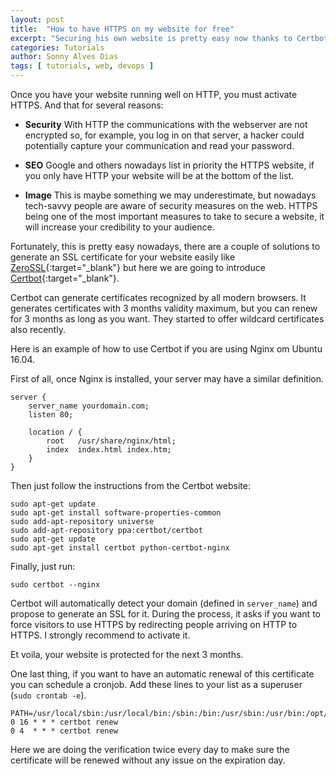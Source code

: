 ```yaml
---
layout: post
title:  "How to have HTTPS on my website for free"
excerpt: "Securing his own website is pretty easy now thanks to Certbot, check how in the article"
categories: Tutorials
author: Sonny Alves Dias
tags: [ tutorials, web, devops ]
---
```


Once you have your website running well on HTTP, you must activate HTTPS. And that for several reasons: 

* **Security** 
With HTTP the communications with the webserver are not encrypted so, for example, you log in on that server, a hacker could potentially capture your communication and read your password.

* **SEO** 
Google and others nowadays list in priority the HTTPS website, if you only have HTTP your website will be at the bottom of the list. 

* **Image** 
This is maybe something we may underestimate, but nowadays tech-savvy people are aware of security measures on the web. HTTPS being one of the most important measures to take to secure a website, it will increase your credibility to your audience. 

Fortunately, this is pretty easy nowadays, there are a couple of solutions to generate an SSL certificate for your website easily like [ZeroSSL](https://zerossl.com/){:target="_blank"} but here we are going to introduce [Certbot](https://certbot.eff.org/){:target="_blank"}.

Certbot can generate certificates recognized by all modern browsers. It generates certificates with 3 months validity maximum, but you can renew for 3 months as long as you want. They started to offer wildcard certificates also recently. 

Here is an example of how to use Certbot if you are using Nginx om Ubuntu 16.04. 

First of all, once Nginx is installed, your server may have a similar definition.
```nginx
server {
    server_name yourdomain.com;
    listen 80;
    
    location / {
        root   /usr/share/nginx/html;
        index  index.html index.htm;
    }
}
```

Then just follow the instructions from the Certbot website:

```shell
sudo apt-get update
sudo apt-get install software-properties-common
sudo add-apt-repository universe
sudo add-apt-repository ppa:certbot/certbot
sudo apt-get update
sudo apt-get install certbot python-certbot-nginx 
```

Finally, just run: 

```shell
sudo certbot --nginx
```

Certbot will automatically detect your domain (defined in `server_name`) and propose to generate an SSL for it. During the process, it asks if you want to force visitors to use HTTPS by redirecting people arriving on HTTP to HTTPS. I strongly recommend to activate it. 

Et voila, your website is protected for the next 3 months. 

One last thing, if you want to have an automatic renewal of this certificate you can schedule a cronjob. Add these lines to your list as a superuser (`sudo crontab -e`).

```shell
PATH=/usr/local/sbin:/usr/local/bin:/sbin:/bin:/usr/sbin:/usr/bin:/opt/aws/bin:/root/bin
0 16 * * * certbot renew
0 4  * * * certbot renew
```

Here we are doing the verification twice every day to make sure the certificate will be renewed without any issue on the expiration day. 